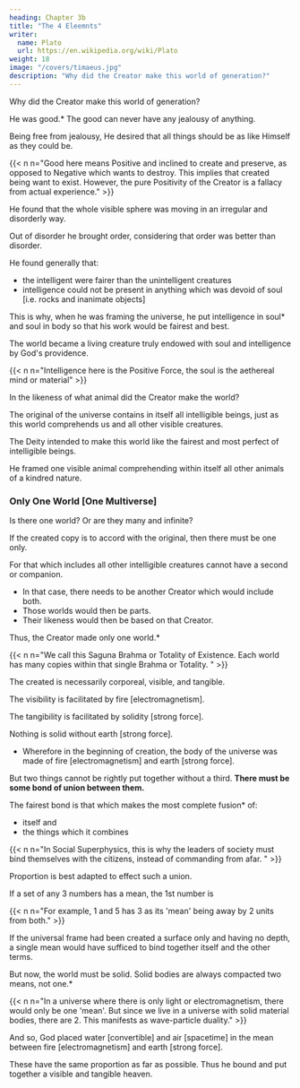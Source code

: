 ```yaml
---
heading: Chapter 3b
title: "The 4 Eleemnts"
writer:
  name: Plato
  url: https://en.wikipedia.org/wiki/Plato
weight: 18
image: "/covers/timaeus.jpg"
description: "Why did the Creator make this world of generation?"
---
```



Why did the Creator make this world of generation? 

He was good.* The good can never have any jealousy of anything. 

Being free from jealousy, He desired that all things should be as like Himself as they could be.

{{< n n="Good here means Positive and inclined to create and preserve, as opposed to Negative which wants to destroy. This implies that created being want to exist. However, the pure Positivity of the Creator is a fallacy from actual experience." >}} 


<!-- This is in the truest sense the origin of creation and of the world, as we shall do well in believing on the testimony of wise men: God wamted that all things should be good and nothing bad, so far as this was attainable.  -->

He found that the whole visible sphere was moving in an irregular and disorderly way. 

Out of disorder he brought order, considering that order was better than disorder. 
 <!-- this was in every way better than the other.  -->

<!-- Now the deeds of the best could never be or have been other than the fairest; and the Creator,  -->

<!-- Reflecting on the things which are visible by nature,  -->

He found generally that:
- the intelligent were fairer than the unintelligent creatures
- intelligence could not be present in anything which was devoid of soul [i.e. rocks and inanimate objects]
 <!-- taken as a whole was fairer than  taken as a whole;  -->

 <!-- which was by nature -->
This is why, when he was framing the universe, he put intelligence in soul* and soul in body so that his work would be  fairest and best. 
<!-- - Using the language of probability, we may say that  -->
The world became a living creature truly endowed with soul and intelligence by God's providence.

{{< n n="Intelligence here is the Positive Force, the soul is the aethereal mind or material" >}}


In the likeness of what animal did the Creator make the world? 

<!-- It would be an unworthy thing to liken it to any nature which exists as a part only; for nothing can be beautiful which is like any imperfect thing; but let us suppose the world to be the very image of that whole of which all other animals both individually and in their tribes are portions.  -->

The original of the universe contains in itself all intelligible beings, just as this world comprehends us and all other visible creatures. 

The Deity intended to make this world like the fairest and most perfect of intelligible beings. 

He framed one visible animal comprehending within itself all other animals of a kindred nature. 

<!-- Are we right in saying that there  -->


### Only One World [One Multiverse]

Is there one world? Or are they many and infinite? 

If the created copy is to accord with the original, then there must be one only.

For that which includes all other intelligible creatures cannot have a second or companion.
- In that case, there needs to be another Creator which would include both.
- Those worlds would then be parts.
- Their likeness would then be based on that Creator.

<!--  and not  more truly said to resemble not them, but that other which included them.  
 of another living being  -->

Thus, the Creator made only one world.*

{{< n n="We call this Saguna Brahma or Totality of Existence. Each world has many copies within that single Brahma or Totality. " >}}

<!-- In order then that the world might be solitary, like the perfect animal, the creator made not two worlds or an infinite number of them; but there is and ever will be one only-begotten and created heaven. -->

The created is necessarily corporeal, visible, and tangible. 

The visibility is facilitated by fire [electromagnetism]. 

The tangibility is facilitated by solidity [strong force]. 

Nothing is solid without earth [strong force].
- Wherefore in the beginning of creation, the body of the universe was made of fire [electromagnetism] and earth [strong force]. 

But two things cannot be rightly put together without a third. **There must be some bond of union between them.** 

The fairest bond is that which makes the most complete fusion* of:
- itself and
- the things which it combines

{{< n n="In Social Superphysics, this is why the leaders of society must bind themselves with the citizens, instead of commanding from afar. " >}}


Proportion is best adapted to effect such a union. 

If a set of any 3 numbers has a mean, the 1st number is 

{{< n n="For example, 1 and 5 has 3 as its 'mean' being away by 2 units from both." >}}


<!-- Whenever there are 3 numbers, the mean is the 

Whenever in any 3 numbers, whether cube or square, there is a mean, which is to the last term what the first term is to it.

When the mean is to the first term as the last term is to the mean—then the mean becoming first and last, and the first and last both becoming means, they will all of them of necessity come to be the same, and having become the same with one another will be all one.  -->


If the universal frame had been created a surface only and having no depth, a single mean would have sufficed to bind together itself and the other terms. 

But now, the world must be solid. Solid bodies are always compacted two means, not one.*

{{< n n="In a universe where there is only light or electromagnetism, there would only be one 'mean'. But since we live in a universe with solid material bodies, there are 2. This manifests as wave-particle duality." >}}


And so, God placed water [convertible] and air [spacetime] in the mean between fire [electromagnetism] and earth [strong force].

These have the same proportion as far as possible. Thus he bound and put together a visible and tangible heaven.

<!-- (Fire is to air, as air is to water, and as air is to water so is water to earth) -->

